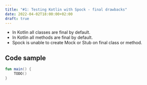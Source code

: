 ```yaml
---
title: "#1: Testing Kotlin with Spock - final drawbacks"
date: 2022-04-02T18:00:00+02:00
draft: true
---
```


- In Kotlin all classes are final by default. 
- In Kotlin all methods are final by default.
- Spock is unable to create Mock or Stub on final class or method.

## Code sample

```kotlin
fun main() {
    TODO()
}
```
